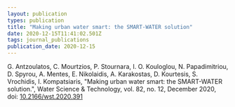 ```yaml
---
layout: publication
types: publication
title: "Making urban water smart: the SMART-WATER solution"
date: 2020-12-15T11:41:02.501Z
tags: journal_publications
publication_date: 2020-12-15
---
```

G. Antzoulatos, C. Mourtzios, P. Stournara, I. O. Kouloglou, N. Papadimitriou, D. Spyrou, A. Mentes, E. Nikolaidis, A. Karakostas, D. Kourtesis, S. Vrochidis, I. Kompatsiaris, "Making urban water smart: the SMART-WATER solution.", Water Science & Technology, vol. 82, no. 12, December 2020, doi: [10.2166/wst.2020.391](https://iwaponline.com/wst/article/82/12/2691/76088/Making-urban-water-smart-the-SMART-WATER-solution)